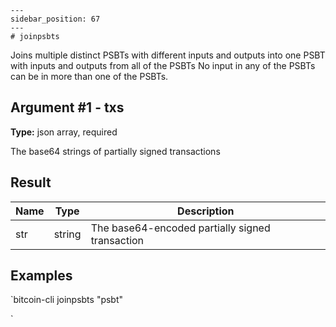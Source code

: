 
    ---
    sidebar_position: 67
    ---
    # joinpsbts

Joins multiple distinct PSBTs with different inputs and outputs into one PSBT with inputs and outputs from all of the PSBTs No input in any of the PSBTs can be in more than one of the PSBTs.

## Argument #1 - txs

**Type:** json array, required

The base64 strings of partially signed transactions

## Result

| Name | Type   | Description                                     |
| ---- | ------ | ----------------------------------------------- |
| str  | string | The base64-encoded partially signed transaction |

## Examples

`bitcoin-cli joinpsbts "psbt"

`